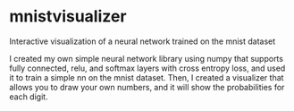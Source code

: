 # mnistvisualizer
Interactive visualization of a neural network trained on the mnist dataset

I created my own simple neural network library using numpy that supports fully connected, relu, and softmax layers with cross entropy loss, and used it to train a simple nn on the mnist dataset. 
Then, I created a visualizer that allows you to draw your own numbers, and it will show the probabilities for each digit.


